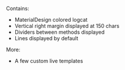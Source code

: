 Contains:

- MaterialDesign colored logcat
- Vertical right margin displayed at 150 chars
- Dividers between methods displayed
- Lines displayed by default

More:
- A few custom live templates

